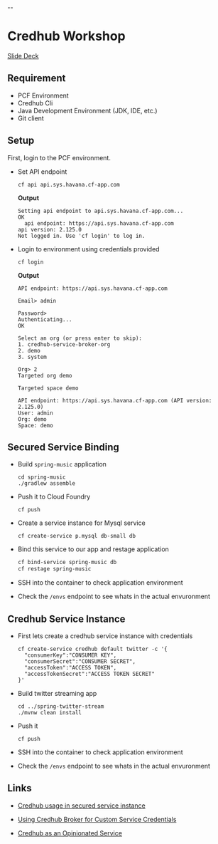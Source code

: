 --

# Credhub Workshop

[Slide Deck](credhub-workshop.pdf)

## Requirement

- PCF Environment
- Credhub Cli
- Java Development Environment (JDK, IDE, etc.)
- Git client

## Setup

First, login to the PCF environment.

- Set API endpoint

  ```
  cf api api.sys.havana.cf-app.com
  ```

  **Output**

  ```
  Setting api endpoint to api.sys.havana.cf-app.com...
  OK
    api endpoint: https://api.sys.havana.cf-app.com
  api version: 2.125.0
  Not logged in. Use 'cf login' to log in.
  ```

- Login to environment using credentials provided

  ```
  cf login
  ```

  **Output**

  ```
  API endpoint: https://api.sys.havana.cf-app.com

  Email> admin

  Password>
  Authenticating...
  OK

  Select an org (or press enter to skip):
  1. credhub-service-broker-org
  2. demo
  3. system

  Org> 2
  Targeted org demo

  Targeted space demo

  API endpoint: https://api.sys.havana.cf-app.com (API version: 2.125.0)
  User: admin
  Org: demo
  Space: demo

  ```

## Secured Service Binding

- Build `spring-music` application
  ```
  cd spring-music
  ./gradlew assemble
  ```
- Push it to Cloud Foundry
  ```
  cf push
  ```
- Create a service instance for Mysql service

  ```
  cf create-service p.mysql db-small db
  ```

- Bind this service to our app and restage application

  ```bash
  cf bind-service spring-music db
  cf restage spring-music
  ```

- SSH into the container to check application environment
- Check the `/envs` endpoint to see whats in the actual envuronment

## Credhub Service Instance

- First lets create a credhub service instance with credentials

  ```
  cf create-service credhub default twitter -c '{
    "consumerKey":"CONSUMER KEY",
    "consumerSecret":"CONSUMER SECRET",
    "accessToken":"ACCESS TOKEN",
    "accessTokenSecret":"ACCESS TOKEN SECRET"
  }'
  ```

- Build twitter streaming app

  ```
  cd ../spring-twitter-stream
  ./mvnw clean install
  ```

- Push it
  ```
  cf push
  ```
- SSH into the container to check application environment
- Check the `/envs` endpoint to see whats in the actual envuronment

## Links

- [Credhub usage in secured service instance](https://content.pivotal.io/blog/enterprise-architects-its-time-to-learn-how-the-credhub-service-broker-applies-the-principle-of-least-privilege-to-your-secrets)

- [Using Credhub Broker for Custom Service Credentials](https://docs.pivotal.io/credhub-service-broker/using.html)

- [Credhub as an Opinionated Service](https://medium.com/@srinivasan.surprise/credhub-as-an-opinionated-service-8336442fb2bc)
